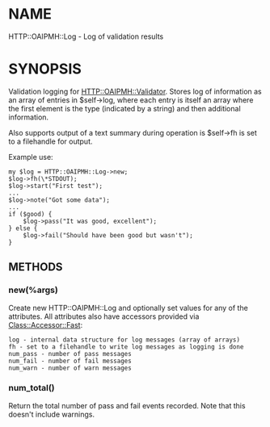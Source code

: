 # NAME

HTTP::OAIPMH::Log - Log of validation results

# SYNOPSIS

Validation logging for [HTTP::OAIPMH::Validator](https://metacpan.org/pod/HTTP::OAIPMH::Validator). Stores log of information
as an array of entries in $self->log, where each entry is itself an array
where the first element is the type (indicated by a string) and then additional
information.

Also supports output of a text summary during operation is $self->fh is 
set to a filehandle for output.

Example use:

    my $log = HTTP::OAIPMH::Log->new;
    $log->fh(\*STDOUT);
    $log->start("First test");
    ...
    $log->note("Got some data");
    ...
    if ($good) {
        $log->pass("It was good, excellent");
    } else {
        $log->fail("Should have been good but wasn't");
    }

## METHODS

### new(%args)

Create new HTTP::OAIPMH::Log and optionally set values for any of the 
attributes. All attributes also have accessors provided via 
[Class::Accessor::Fast](https://metacpan.org/pod/Class::Accessor::Fast):

    log - internal data structure for log messages (array of arrays)
    fh - set to a filehandle to write log messages as logging is done
    num_pass - number of pass messages
    num_fail - number of fail messages
    num_warn - number of warn messages

### num\_total()

Return the total number of pass and fail events recorded. Note 
that this doesn't include warnings.
